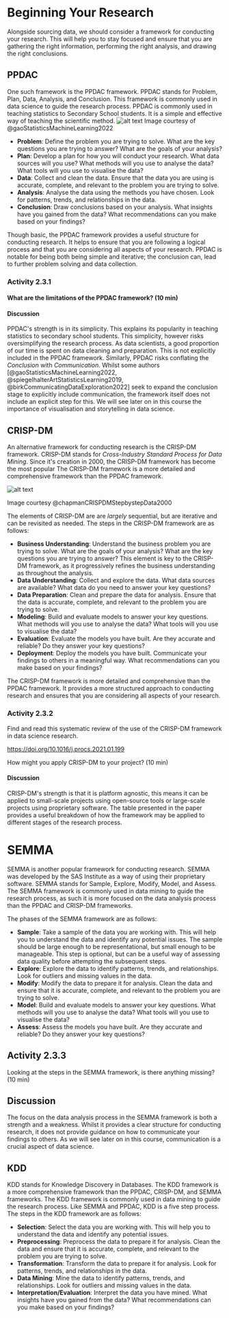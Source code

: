 # Beginning Your Research

Alongside sourcing data, we should consider a framework for conducting your research. This will help you to stay focused and ensure that you are gathering the right information, performing the right analysis, and drawing the right conclusions. 

## PPDAC

One such framework is the PPDAC framework. PPDAC stands for Problem, Plan, Data, Analysis, and Conclusion. This framework is commonly used in data science to guide the research process.
PPDAC is commonly used in teaching statistics to Secondary School students. It is a simple and effective way of teaching the scientific method.
 ![alt text](Assets/2.3/image.png)
Image courtesy of  @gaoStatisticsMachineLearning2022

- **Problem**: Define the problem you are trying to solve. What are the key questions you are trying to answer? What are the goals of your analysis?
- **Plan**: Develop a plan for how you will conduct your research. What data sources will you use? What methods will you use to analyse the data? What tools will you use to visualise the data?
- **Data**: Collect and clean the data. Ensure that the data you are using is accurate, complete, and relevant to the problem you are trying to solve.
- **Analysis**: Analyse the data using the methods you have chosen. Look for patterns, trends, and relationships in the data.
- **Conclusion**: Draw conclusions based on your analysis. What insights have you gained from the data? What recommendations can you make based on your findings?

Though basic, the PPDAC framework provides a useful structure for conducting research. It helps to ensure that you are following a logical process and that you are considering all aspects of your research.  PPDAC is notable for being both being simple and iterative; the conclusion can, lead to further problem solving and data collection.

### Activity 2.3.1

#### What are the limitations of the PPDAC framework? (10 min)

#### Discussion
PPDAC's strength is in its simplicity.  This explains its popularity in teaching statistics to secondary school students.  This simplicity, however risks oversimplifying the research process.  As data scientists, a good proportion of our time is spent on data cleaning and preparation.  This is not explicitly included in the PPDAC framework.
Similarly, PPDAC risks conflating  the *Conclusion* with *Communication*. Whilst some authors [@gaoStatisticsMachineLearning2022, @spiegelhalterArtStatisticsLearning2019, @birkCommunicatingDataExploration2022] seek to expand the conclusion stage to explicitly include communication, the framework itself does not include an explicit step for this. We will see later on in this course the importance of visualisation and storytelling in data science.

## CRISP-DM

An alternative framework for conducting research is the CRISP-DM framework. CRISP-DM stands for *Cross-Industry Standard Process for Data Mining*. Since it's creation in 2000, the CRISP-DM framework has become the most popular  The CRISP-DM framework is a more detailed and comprehensive framework than the PPDAC framework.

![alt text](Assets/2.3/image-1.png)

Image courtesy @chapmanCRISPDMStepbystepData2000

The elements of CRISP-DM are are _largely_ sequential, but are iterative and can be revisited as needed. The steps in the CRISP-DM framework are as follows:

- **Business Understanding**: Understand the business problem you are trying to solve. What are the goals of your analysis? What are the key questions you are trying to answer?  This element is key to the CRISP-DM framework, as it progressively refines the business understanding as throughout the analysis.
- **Data Understanding**: Collect and explore the data. What data sources are available? What data do you need to answer your key questions?
- **Data Preparation**: Clean and prepare the data for analysis. Ensure that the data is accurate, complete, and relevant to the problem you are trying to solve.
- **Modeling**: Build and evaluate models to answer your key questions. What methods will you use to analyse the data? What tools will you use to visualise the data?
- **Evaluation**: Evaluate the models you have built. Are they accurate and reliable? Do they answer your key questions?
- **Deployment**: Deploy the models you have built. Communicate your findings to others in a meaningful way. What recommendations can you make based on your findings?

The CRISP-DM framework is more detailed and comprehensive than the PPDAC framework. It provides a more structured approach to conducting research and ensures that you are considering all aspects of your research.

### Activity 2.3.2

Find and read this systematic review of the use of the CRISP-DM framework in data science research. 

https://doi.org/10.1016/j.procs.2021.01.199

How might you apply CRISP-DM to your project? (10 min)

#### Discussion

CRISP-DM's strength is that it is platform agnostic, this means it can be applied to small-scale projects using open-source tools or large-scale projects using proprietary software.  The table presented in the paper provides a useful breakdown of how the framework may be applied to different stages of the research process.




# SEMMA

SEMMA is another popular framework for conducting research. SEMMA was developed by the SAS Institute as a way of using their proprietary software. SEMMA stands for Sample, Explore, Modify, Model, and Assess. The SEMMA framework is commonly used in data mining to guide the research process, as such it is more focused on the data analysis process than the PPDAC and CRISP-DM frameworks.

The phases of the SEMMA framework are as follows:

- **Sample**: Take a sample of the data you are working with. This will help you to understand the data and identify any potential issues.  The sample should be large enough to be representational, but small enough to be manageable. This step is optional, but can be a useful way of assessing data quality before attempting the subsequent steps.
- **Explore**: Explore the data to identify patterns, trends, and relationships. Look for outliers and missing values in the data.
- **Modify**: Modify the data to prepare it for analysis. Clean the data and ensure that it is accurate, complete, and relevant to the problem you are trying to solve.
- **Model**: Build and evaluate models to answer your key questions. What methods will you use to analyse the data? What tools will you use to visualise the data?
- **Assess**: Assess the models you have built. Are they accurate and reliable? Do they answer your key questions?

## Activity 2.3.3

Looking at the steps in the SEMMA framework, is there anything missing? (10 min)

## Discussion

The focus on the data analysis process in the SEMMA framework is both a strength and a weakness. Whilst it provides a clear structure for conducting research, it does not provide guidance on how to communicate your findings to others. As we will see later on in this course, communication is a crucial aspect of data science.


## KDD

KDD stands for Knowledge Discovery in Databases. The KDD framework is a more comprehensive framework than the PPDAC, CRISP-DM, and SEMMA frameworks. The KDD framework is commonly used in data mining to guide the research process.  Like SEMMA and PPDAC, KDD is a five step process. The steps in the KDD framework are as follows:

- **Selection**: Select the data you are working with. This will help you to understand the data and identify any potential issues.
- **Preprocessing**: Preprocess the data to prepare it for analysis. Clean the data and ensure that it is accurate, complete, and relevant to the problem you are trying to solve.
- **Transformation**: Transform the data to prepare it for analysis. Look for patterns, trends, and relationships in the data.
- **Data Mining**: Mine the data to identify patterns, trends, and relationships. Look for outliers and missing values in the data.
- **Interpretation/Evaluation**: Interpret the data you have mined. What insights have you gained from the data? What recommendations can you make based on your findings?


